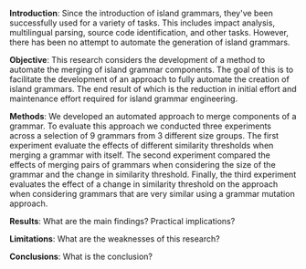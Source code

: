 **Introduction**: Since the introduction of island grammars, they've been successfully used for a variety of tasks. This includes impact analysis, multilingual parsing, source code identification, and other tasks. However, there has been no attempt to automate the generation of island grammars.

**Objective**: This research considers the development of a method to automate the merging of island grammar components. The goal of this is to facilitate the development of an approach to fully automate the creation of island grammars. The end result of which is the reduction in initial effort and maintenance effort required for island grammar engineering.

**Methods**: We developed an automated approach to merge components of a grammar. To evaluate this approach we conducted three experiments across a selection of 9 grammars from 3 different size groups. The first experiment evaluate the effects of different similarity thresholds when merging a grammar with itself. The second experiment compared the effects of merging pairs of grammars when considering the size of the grammar and the change in similarity threshold. Finally, the third experiment evaluates the effect of a change in similarity threshold on the approach when considering grammars that are very similar using a grammar mutation approach.

**Results**: What are the main findings? Practical implications?

**Limitations**: What are the weaknesses of this research?

**Conclusions**: What is the conclusion?
